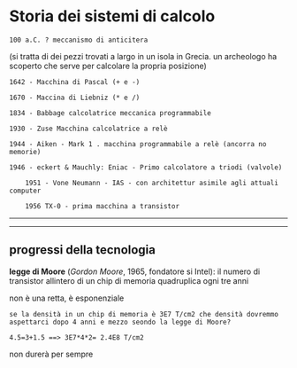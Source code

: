 # Storia dei sistemi di calcolo

    100 a.C. ? meccanismo di anticitera

(si tratta di dei pezzi trovati a largo in un isola in Grecia.
un archeologo ha scoperto che serve per calcolare la propria posizione)

    1642 - Macchina di Pascal (+ e -)

    1670 - Maccina di Liebniz (* e /)

    1834 - Babbage calcolatrice meccanica programmabile

    1930 - Zuse Macchina calcolatrice a relè

    1944 - Aiken - Mark 1 . macchina programmabile a relè (ancorra no memorie)

    1946 - eckert & Mauchly: Eniac - Primo calcolatore a triodi (valvole)

        1951 - Vone Neumann - IAS - con architettur asimile agli attuali computer

        1956 TX-0 - prima macchina a transistor 

---
---
## progressi della tecnologia

**legge di Moore** (*Gordon Moore*, 1965, fondatore si Intel): il numero di transistor allintero
di un chip di memoria quadruplica ogni tre anni

non è una retta, è esponenziale

    se la densità in un chip di memoria è 3E7 T/cm2 che densità dovremmo aspettarci dopo 4 anni e mezzo seondo la legge di Moore?

    4.5=3+1.5 ==> 3E7*4*2= 2.4E8 T/cm2 

non durerà per sempre